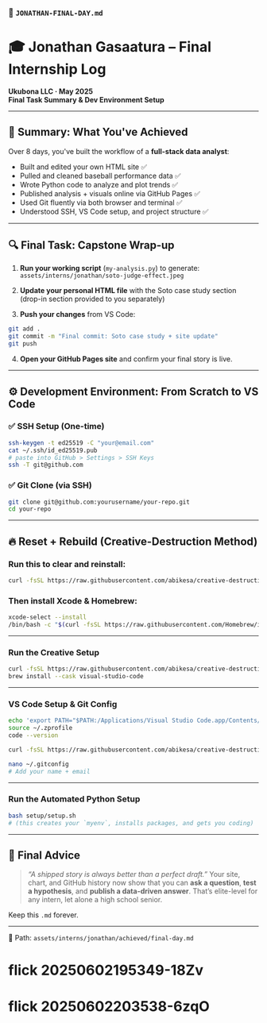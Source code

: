  

### 📄 `JONATHAN-FINAL-DAY.md`


# 🎓 Jonathan Gasaatura – Final Internship Log  
**Ukubona LLC · May 2025**  
**Final Task Summary & Dev Environment Setup**

---

## 🏁 Summary: What You've Achieved

Over 8 days, you've built the workflow of a **full-stack data analyst**:

- Built and edited your own HTML site ✅  
- Pulled and cleaned baseball performance data ✅  
- Wrote Python code to analyze and plot trends ✅  
- Published analysis + visuals online via GitHub Pages ✅  
- Used Git fluently via both browser and terminal ✅  
- Understood SSH, VS Code setup, and project structure ✅  

---

## 🔍 Final Task: Capstone Wrap-up

1. **Run your working script** (`my-analysis.py`) to generate:  
   `assets/interns/jonathan/soto-judge-effect.jpeg`

2. **Update your personal HTML file** with the Soto case study section  
   (drop-in section provided to you separately)

3. **Push your changes** from VS Code:
```bash
git add .
git commit -m "Final commit: Soto case study + site update"
git push
````

4. **Open your GitHub Pages site** and confirm your final story is live.

---

## ⚙️ Development Environment: From Scratch to VS Code

### ✅ SSH Setup (One-time)

```bash
ssh-keygen -t ed25519 -C "your@email.com"
cat ~/.ssh/id_ed25519.pub
# paste into GitHub > Settings > SSH Keys
ssh -T git@github.com
```

### ✅ Git Clone (via SSH)

```bash
git clone git@github.com:yourusername/your-repo.git
cd your-repo
```

---

## 🔥 Reset + Rebuild (Creative-Destruction Method)

### Run this to clear and reinstall:

```bash
curl -fsSL https://raw.githubusercontent.com/abikesa/creative-destruction/refs/heads/main/destructive.sh | bash
```

### Then install Xcode & Homebrew:

```bash
xcode-select --install
/bin/bash -c "$(curl -fsSL https://raw.githubusercontent.com/Homebrew/install/HEAD/install.sh)"
```

---

### Run the Creative Setup

```bash
curl -fsSL https://raw.githubusercontent.com/abikesa/creative-destruction/refs/heads/main/creative.sh | bash
brew install --cask visual-studio-code
```

---

### VS Code Setup & Git Config

```bash
echo 'export PATH="$PATH:/Applications/Visual Studio Code.app/Contents/Resources/app/bin"' >> ~/.zprofile
source ~/.zprofile
code --version

curl -fsSL https://raw.githubusercontent.com/abikesa/creative-destruction/refs/heads/main/setup-vscode.sh | bash

nano ~/.gitconfig
# Add your name + email
```

---

### Run the Automated Python Setup

```bash
bash setup/setup.sh
# (this creates your `myenv`, installs packages, and gets you coding)
```

---

## 🚀 Final Advice

> *“A shipped story is always better than a perfect draft.”*
> Your site, chart, and GitHub history now show that you can **ask a question**, **test a hypothesis**, and **publish a data-driven answer**. That’s elite-level for any intern, let alone a high school senior.

Keep this `.md` forever.

---

📂 Path: `assets/interns/jonathan/achieved/final-day.md`


# flick 20250602195349-18Zv
# flick 20250602203538-6zqO
